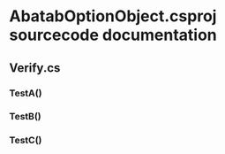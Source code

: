 # AbatabOptionObject.csproj sourcecode documentation

## Verify.cs

### TestA()

### TestB()

### TestC()
